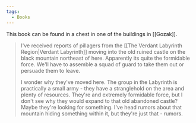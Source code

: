 ```yaml
---
tags:
  - Books
---
```


This book can be found in a chest in one of the buildings in [[Gozak]].

> I've received reports of pillagers from the [[The Verdant Labyrinth Region|Verdant Labyrinth]] moving into the old ruined castle on the black mountain northeast of here. Apparently its quite the formidable force. We'll have to assemble a squad of guard to take them out or persuade them to leave.
>
> I wonder why they've moved here. The group in the Labyrinth is practically a small army - they have a stranglehold on the area and plenty of resources. They're and extremely formidable force, but I don't see why they would expand to that old abandoned castle? Maybe they're looking for something. I've head rumors about that mountain hiding something within it, but they're just that - rumors.
